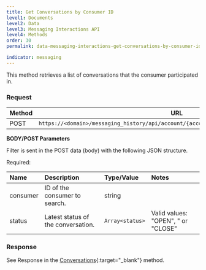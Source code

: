 ```yaml
---
title: Get Conversations by Consumer ID
level1: Documents
level2: Data
level3: Messaging Interactions API
level4: Methods
order: 30  
permalink: data-messaging-interactions-get-conversations-by-consumer-id.html

indicator: messaging
---
```


This method retrieves a list of conversations that the consumer participated in.

### Request

Method     | URL
--------   | ---
POST       | `https://<domain>/messaging_history/api/account/{accountID}/conversations/consumer/search`

**BODY/POST Parameters**

Filter is sent in the POST data (body) with the following JSON structure.

Required:

| Name            | Description                        | Type/Value | Notes |
| :---------      | :---------------                   | :----------| :--- |
| consumer | ID of the consumer to search.             | string| |
| status | Latest status of the conversation. | `Array<status>` |  Valid values: "OPEN", " or "CLOSE" |

### Response

See Response in the [Conversations](data-messaging-interactions-conversations.html){:target="_blank"} method.

